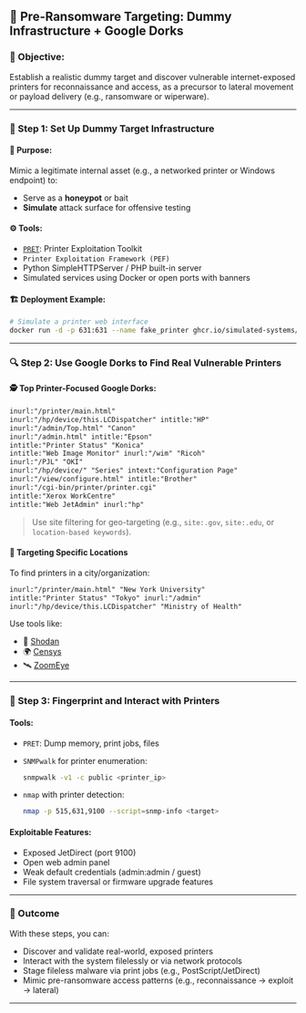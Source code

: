 

## 🧭 Pre-Ransomware Targeting: Dummy Infrastructure + Google Dorks

### 🎯 Objective:

Establish a realistic dummy target and discover vulnerable internet-exposed printers for reconnaissance and access, as a precursor to lateral movement or payload delivery (e.g., ransomware or wiperware).

---

### 🧱 Step 1: Set Up Dummy Target Infrastructure

#### 📍 Purpose:

Mimic a legitimate internal asset (e.g., a networked printer or Windows endpoint) to:

* Serve as a **honeypot** or bait
* **Simulate** attack surface for offensive testing

#### ⚙️ Tools:

* [`PRET`](https://github.com/RUB-NDS/PRET): Printer Exploitation Toolkit
* `Printer Exploitation Framework (PEF)`
* Python SimpleHTTPServer / PHP built-in server
* Simulated services using Docker or open ports with banners

#### 🏗 Deployment Example:

```bash
# Simulate a printer web interface
docker run -d -p 631:631 --name fake_printer ghcr.io/simulated-systems/ipp-printer:latest
```

---

### 🔍 Step 2: Use Google Dorks to Find Real Vulnerable Printers

#### 🕵️ Top Printer-Focused Google Dorks:

```txt
inurl:"/printer/main.html"
inurl:"/hp/device/this.LCDispatcher" intitle:"HP"
inurl:"/admin/Top.html" "Canon"
inurl:"/admin.html" intitle:"Epson"
intitle:"Printer Status" "Konica"
intitle:"Web Image Monitor" inurl:"/wim" "Ricoh"
inurl:"/PJL" "OKI"
inurl:"/hp/device/" "Series" intext:"Configuration Page"
inurl:"/view/configure.html" intitle:"Brother"
inurl:"/cgi-bin/printer/printer.cgi"
intitle:"Xerox WorkCentre"
intitle:"Web JetAdmin" inurl:"hp"
```

> Use site filtering for geo-targeting (e.g., `site:.gov`, `site:.edu`, or `location-based keywords`).

#### 🧭 Targeting Specific Locations

To find printers in a city/organization:

```txt
inurl:"/printer/main.html" "New York University"
intitle:"Printer Status" "Tokyo" inurl:"/admin"
inurl:"/hp/device/this.LCDispatcher" "Ministry of Health"
```

Use tools like:

* 🔎 [Shodan](https://www.shodan.io/search?query=printer)
* 🌍 [Censys](https://search.censys.io/)
* 🛰 [ZoomEye](https://zoomeye.org/)

---

### 🧰 Step 3: Fingerprint and Interact with Printers

#### Tools:

* `PRET`: Dump memory, print jobs, files
* `SNMPwalk` for printer enumeration:

  ```bash
  snmpwalk -v1 -c public <printer_ip>
  ```
* `nmap` with printer detection:

  ```bash
  nmap -p 515,631,9100 --script=snmp-info <target>
  ```

#### Exploitable Features:

* Exposed JetDirect (port 9100)
* Open web admin panel
* Weak default credentials (admin\:admin / guest)
* File system traversal or firmware upgrade features

---

### 🎯 Outcome

With these steps, you can:

* Discover and validate real-world, exposed printers
* Interact with the system filelessly or via network protocols
* Stage fileless malware via print jobs (e.g., PostScript/JetDirect)
* Mimic pre-ransomware access patterns (e.g., reconnaissance → exploit → lateral)

---


